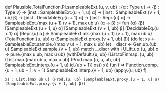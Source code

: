 def Plausible.TotalFunction.Pi.sampleableExt.{u, v, ub} : {α : Type u} →
  {β : Type v} →
    [inst : SampleableExt.{u + 1, u} α] →
      [inst : SampleableExt.{v + 1, ub} β] →
        [inst : DecidableEq.{u + 1} α] → [inst : Repr.{u} α] → SampleableExt.{max (u + 1) (v + 1), max ub u} (α → β) :=
fun {α} {β} [SampleableExt.{u + 1, u} α] [SampleableExt.{v + 1, ub} β] [DecidableEq.{u + 1} α] [Repr.{u} α] =>
  SampleableExt.mk.{max (u + 1) (v + 1), max ub u} (TotalFunction.{u, ub} α (SampleableExt.proxy.{v + 1, ub} β))
    (do
      let xs ← SampleableExt.sample.{(max v u) + 1, max u ub}
      let __discr ← Gen.up.{ub, u} SampleableExt.sample.{v + 1, ub}
      match __discr with
        | ULift.up.{u, ub} x =>
          pure.{max u ub, max u ub}
            (withDefault.{u, ub}
              (List.toFinmap'.{u, ub}
                (List.map.{max ub u, max u ub} (Prod.map.{u, u, ub, ub} SampleableExt.interp.{u + 1, u} id.{ub + 1})
                  xs))
              x))
    fun f => Function.comp.{u + 1, ub + 1, v + 1} SampleableExt.interp.{v + 1, ub} (apply.{u, ub} f)

```lean
xs : List.{max ub u} (Prod.{u, ub} (SampleableExt.proxy.{u + 1, u} α) (SampleableExt.proxy.{v + 1, ub} β))
```